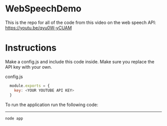# WebSpeechDemo
This is the repo for all of the code from this video on the web speech API: https://youtu.be/qyu0W-yCUAM

# Instructions
Make a config.js and include this code inside. Make sure you replace the API key with your own.

config.js
```javascript
  module.exports = {
    key: <YOUR YOUTUBE API KEY>
  }
```

To run the application run the following code:
***
```
node app
```
